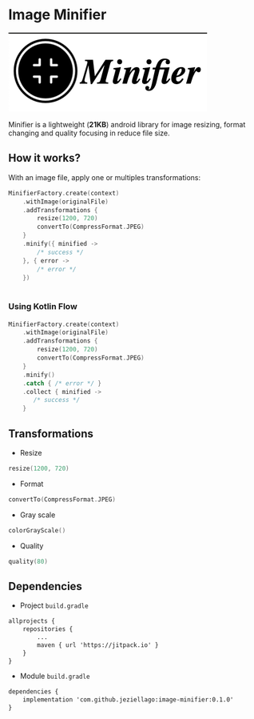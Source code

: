 # Image Minifier
![](minifier_logo.png)

Minifier is a lightweight (**21KB**) android library for image resizing, format changing and quality focusing in reduce file size.
## How it works?
With an image file, apply one or multiples transformations:
```kotlin
MinifierFactory.create(context)
    .withImage(originalFile)
    .addTransformations {
        resize(1200, 720)
        convertTo(CompressFormat.JPEG)
    }
    .minify({ minified ->
        /* success */
    }, { error ->
        /* error */
    })
        
```
### Using Kotlin Flow
```kotlin
MinifierFactory.create(context)
    .withImage(originalFile)
    .addTransformations {
        resize(1200, 720)
        convertTo(CompressFormat.JPEG)
    }
    .minify()
    .catch { /* error */ }
    .collect { minified -> 
       /* success */
    }
```
## Transformations
- Resize
```kotlin
resize(1200, 720)
```
- Format
```kotlin
convertTo(CompressFormat.JPEG)
```
- Gray scale
```kotlin
colorGrayScale()
```
- Quality
```kotlin
quality(80)
```
## Dependencies
- Project `build.gradle`
```
allprojects {
    repositories {
        ...
        maven { url 'https://jitpack.io' }
    }
}
```
- Module `build.gradle`
```
dependencies {
    implementation 'com.github.jeziellago:image-minifier:0.1.0'
}
```
